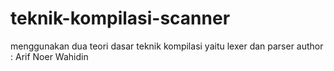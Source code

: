 # teknik-kompilasi-scanner
menggunakan dua teori dasar teknik kompilasi yaitu lexer dan parser
author : Arif Noer Wahidin
